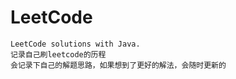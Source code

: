 # LeetCode
    LeetCode solutions with Java. 
    记录自己刷leetcode的历程
    会记录下自己的解题思路，如果想到了更好的解法，会随时更新的
